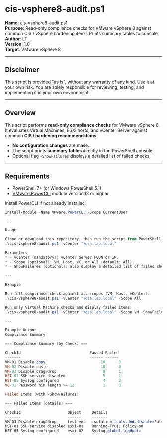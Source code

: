 # cis-vsphere8-audit.ps1

**Name**: cis-vsphere8-audit.ps1  
**Purpose**: Read-only compliance checks for VMware vSphere 8 against common CIS / vSphere hardening items. Prints summary tables to console.  
**Author**: LT  
**Version**: 1.0  
**Target**: VMware vSphere 8  

---

## Disclaimer

This script is provided "as is", without any warranty of any kind. Use it at your own risk. You are solely responsible for reviewing, testing, and implementing it in your own environment.

---

## Overview

This script performs **read-only compliance checks** for VMware vSphere 8.  
It evaluates Virtual Machines, ESXi hosts, and vCenter Server against common **CIS / hardening recommendations**.  

- **No configuration changes** are made.  
- The script prints **summary tables** directly in the PowerShell console.  
- Optional flag `-ShowFailures` displays a detailed list of failed checks.  

---

## Requirements

- PowerShell 7+ (or Windows PowerShell 5.1)  
- [VMware.PowerCLI](https://developer.vmware.com/powercli) module version 13 or higher  

Install PowerCLI if not already installed:

```powershell
Install-Module -Name VMware.PowerCLI -Scope CurrentUser

---

Usage

Clone or download this repository, then run the script from PowerShell:
.\cis-vsphere8-audit.ps1 -vCenter "vcsa.lab.local"

Parameters
* - vCenter (mandatory): vCenter Server FQDN or IP.
* - Scope (optional): VM, Host, VC, or All (default: All).
* - ShowFailures (optional): also display a detailed list of failed checks.

---

Example

Run full compliance check against all scopes (VM, Host, vCenter):
.\cis-vsphere8-audit.ps1 -vCenter "vcsa.lab.local" -Scope All

Run only Virtual Machine checks and display failed items:
.\cis-vsphere8-audit.ps1 -vCenter "vcsa.lab.local" -Scope VM -ShowFailures

---

Example Output
Compliance Summary

=== Compliance Summary (by Check) ===

CheckId                               Passed Failed
-------                               ------ ------
VM-01 Disable copy                         10      0
VM-02 Disable paste                        10      0
VM-03 Disable drag&drop                     9      1
HST-01 SSH service disabled                 5      1
HST-05 Syslog configured                    4      2
VC-01 Password min length >= 12             1      0

Failed Items (with -ShowFailures)

=== Failed Items (details) ===

CheckId                     Object     Details
-------                     ------     -------
VM-03 Disable drag&drop     test-vm1   isolation.tools.dnd.disable=False
HST-01 SSH service disabled esxi-01    Running=True; Policy=on
HST-05 Syslog configured    esxi-02    Syslog.global.logHost=

